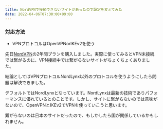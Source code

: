 ```yaml
---
title: NordVPNで接続できないサイトがあったので設定を変えてみた
date: 2022-04-06T07:30:00+09:00
---
```


### 対応方法

- VPNプロトコルはOpenVPNorIKEv2を使う

先日[NordVPN](https://nordvpn.com)の2年間プランを購入しました。実際に使ってみるとVPN未接続では繋がるのに、VPN接続中では繋がらないサイトがちょくちょくありました。

結論としてはVPNプロトコルNordLynx以外のプロトコルを使うようにしたら問題は解決できました。

デフォルトではNordLynxとなっています。NordLynxは最新の技術でありパフォーマンスに優れているとのことです。しかし、サイトに繋がらないのでは意味がないので、OpenVPNとIKEv2でVPNを使っていこうと思います。

繋がらないのは日本のサイトだったので、もしかしたら国が関係しているかもしれません。

